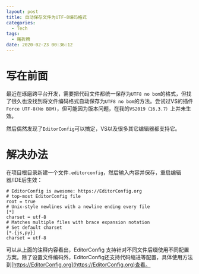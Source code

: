 ```yaml
---
layout: post
title: 自动保存文件为UTF-8编码格式
categories: 
  - Tech
tags: 
  - 瞎折腾
date: 2020-02-23 00:36:12
---
```


# 写在前面


最近在琢磨跨平台开发，需要把代码文件都统一保存为`UTF8 no bom`的格式，但找了很久也没找到将文件编码格式自动保存为`UTF8 no bom`的方法。尝试过VS的插件`Force UTF-8(No BOM)`，但可能因为版本问题，在我的`VS2019（16.3.7）`上并未生效。

然后偶然发现了`EditorConfig`可以搞定，VS以及很多其它编辑器都支持它。

# 解决办法
在项目根目录新建一个文件`.editorconfig`，然后输入内容并保存，重启编辑器/IDE后生效：
```
# EditorConfig is awesome: https://EditorConfig.org
# top-most EditorConfig file
root = true
# Unix-style newlines with a newline ending every file
[*]
charset = utf-8
# Matches multiple files with brace expansion notation
# Set default charset
[*.{js,py}]
charset = utf-8
```
可以从上面的注释内容看出，EditorConfig 支持针对不同文件后缀使用不同配置方案。除了设置文件编码外，EditorConfig还支持代码缩进等配置，具体使用方法到[https://EditorConfig.org](https://EditorConfig.org)查看。